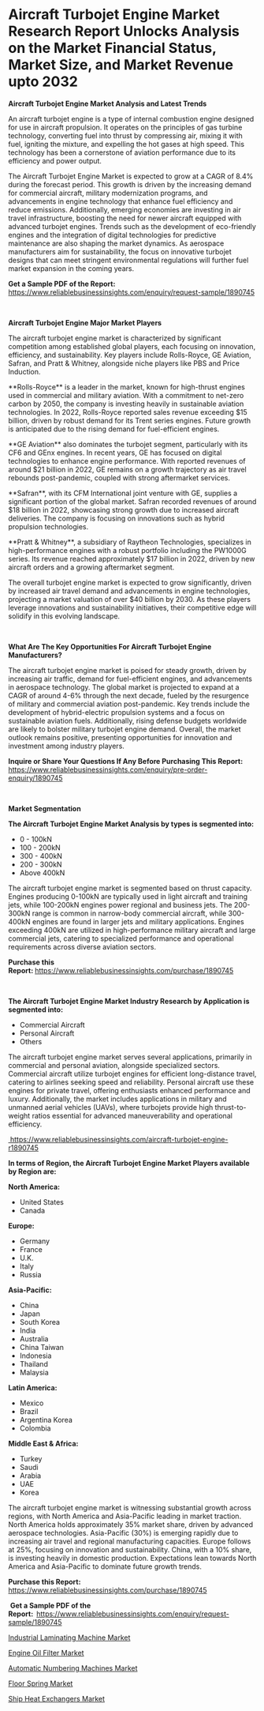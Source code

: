 <p><h1>Aircraft Turbojet Engine Market Research Report Unlocks Analysis on the Market Financial Status, Market Size, and Market Revenue upto 2032</h1></p><p><strong>Aircraft Turbojet Engine Market Analysis and Latest Trends</strong></p>
<p><p>An aircraft turbojet engine is a type of internal combustion engine designed for use in aircraft propulsion. It operates on the principles of gas turbine technology, converting fuel into thrust by compressing air, mixing it with fuel, igniting the mixture, and expelling the hot gases at high speed. This technology has been a cornerstone of aviation performance due to its efficiency and power output.</p><p>The Aircraft Turbojet Engine Market is expected to grow at a CAGR of 8.4% during the forecast period. This growth is driven by the increasing demand for commercial aircraft, military modernization programs, and advancements in engine technology that enhance fuel efficiency and reduce emissions. Additionally, emerging economies are investing in air travel infrastructure, boosting the need for newer aircraft equipped with advanced turbojet engines. Trends such as the development of eco-friendly engines and the integration of digital technologies for predictive maintenance are also shaping the market dynamics. As aerospace manufacturers aim for sustainability, the focus on innovative turbojet designs that can meet stringent environmental regulations will further fuel market expansion in the coming years.</p></p>
<p><strong>Get a Sample PDF of the Report:&nbsp;</strong> <a href="https://www.reliablebusinessinsights.com/enquiry/request-sample/1890745?utm_campaign=100&utm_medium=2&utm_source=Github&utm_content=ia&utm_term=11042025&utm_id=aircraft-turbojet-engine">https://www.reliablebusinessinsights.com/enquiry/request-sample/1890745</a></p>
<p>&nbsp;</p>
<p><strong>Aircraft Turbojet Engine Major Market Players</strong></p>
<p><p>The aircraft turbojet engine market is characterized by significant competition among established global players, each focusing on innovation, efficiency, and sustainability. Key players include Rolls-Royce, GE Aviation, Safran, and Pratt & Whitney, alongside niche players like PBS and Price Induction. </p><p>**Rolls-Royce** is a leader in the market, known for high-thrust engines used in commercial and military aviation. With a commitment to net-zero carbon by 2050, the company is investing heavily in sustainable aviation technologies. In 2022, Rolls-Royce reported sales revenue exceeding $15 billion, driven by robust demand for its Trent series engines. Future growth is anticipated due to the rising demand for fuel-efficient engines.</p><p>**GE Aviation** also dominates the turbojet segment, particularly with its CF6 and GEnx engines. In recent years, GE has focused on digital technologies to enhance engine performance. With reported revenues of around $21 billion in 2022, GE remains on a growth trajectory as air travel rebounds post-pandemic, coupled with strong aftermarket services.</p><p>**Safran**, with its CFM International joint venture with GE, supplies a significant portion of the global market. Safran recorded revenues of around $18 billion in 2022, showcasing strong growth due to increased aircraft deliveries. The company is focusing on innovations such as hybrid propulsion technologies.</p><p>**Pratt & Whitney**, a subsidiary of Raytheon Technologies, specializes in high-performance engines with a robust portfolio including the PW1000G series. Its revenue reached approximately $17 billion in 2022, driven by new aircraft orders and a growing aftermarket segment. </p><p>The overall turbojet engine market is expected to grow significantly, driven by increased air travel demand and advancements in engine technologies, projecting a market valuation of over $40 billion by 2030. As these players leverage innovations and sustainability initiatives, their competitive edge will solidify in this evolving landscape.</p></p>
<p>&nbsp;</p>
<p><strong>What Are The Key Opportunities For Aircraft Turbojet Engine Manufacturers?</strong></p>
<p><p>The aircraft turbojet engine market is poised for steady growth, driven by increasing air traffic, demand for fuel-efficient engines, and advancements in aerospace technology. The global market is projected to expand at a CAGR of around 4-6% through the next decade, fueled by the resurgence of military and commercial aviation post-pandemic. Key trends include the development of hybrid-electric propulsion systems and a focus on sustainable aviation fuels. Additionally, rising defense budgets worldwide are likely to bolster military turbojet engine demand. Overall, the market outlook remains positive, presenting opportunities for innovation and investment among industry players.</p></p>
<p><strong>Inquire or Share Your Questions If Any Before Purchasing This Report:</strong> <a href="https://www.reliablebusinessinsights.com/enquiry/pre-order-enquiry/1890745?utm_campaign=100&utm_medium=2&utm_source=Github&utm_content=ia&utm_term=11042025&utm_id=aircraft-turbojet-engine">https://www.reliablebusinessinsights.com/enquiry/pre-order-enquiry/1890745</a></p>
<p>&nbsp;</p>
<p><strong>Market Segmentation</strong></p>
<p><strong>The Aircraft Turbojet Engine Market Analysis by types is segmented into:</strong></p>
<p><ul><li>0 - 100kN</li><li>100 - 200kN</li><li>300 - 400kN</li><li>200 - 300kN</li><li>Above 400kN</li></ul></p>
<p><p>The aircraft turbojet engine market is segmented based on thrust capacity. Engines producing 0-100kN are typically used in light aircraft and training jets, while 100-200kN engines power regional and business jets. The 200-300kN range is common in narrow-body commercial aircraft, while 300-400kN engines are found in larger jets and military applications. Engines exceeding 400kN are utilized in high-performance military aircraft and large commercial jets, catering to specialized performance and operational requirements across diverse aviation sectors.</p></p>
<p><strong>Purchase this Report:&nbsp;</strong><a href="https://www.reliablebusinessinsights.com/purchase/1890745?utm_campaign=100&utm_medium=2&utm_source=Github&utm_content=ia&utm_term=11042025&utm_id=aircraft-turbojet-engine">https://www.reliablebusinessinsights.com/purchase/1890745</a></p>
<p>&nbsp;</p>
<p><strong>The Aircraft Turbojet Engine Market Industry Research by Application is segmented into:</strong></p>
<p><ul><li>Commercial Aircraft</li><li>Personal Aircraft</li><li>Others</li></ul></p>
<p><p>The aircraft turbojet engine market serves several applications, primarily in commercial and personal aviation, alongside specialized sectors. Commercial aircraft utilize turbojet engines for efficient long-distance travel, catering to airlines seeking speed and reliability. Personal aircraft use these engines for private travel, offering enthusiasts enhanced performance and luxury. Additionally, the market includes applications in military and unmanned aerial vehicles (UAVs), where turbojets provide high thrust-to-weight ratios essential for advanced maneuverability and operational efficiency.</p></p>
<p><a href="https://www.reliablebusinessinsights.com/aircraft-turbojet-engine-r1890745?utm_campaign=100&utm_medium=2&utm_source=Github&utm_content=ia&utm_term=11042025&utm_id=aircraft-turbojet-engine">&nbsp;https://www.reliablebusinessinsights.com/aircraft-turbojet-engine-r1890745</a></p>
<p><strong>In terms of Region, the Aircraft Turbojet Engine Market Players available by Region are:</strong></p>
<p>
    <p> <strong> North America: </strong>
        <ul>
            <li>United States</li>
            <li>Canada</li>
        </ul>
        </p> 
    <p> <strong> Europe: </strong>
        <ul>
            <li>Germany</li>
            <li>France</li>
            <li>U.K.</li>
            <li>Italy</li>
            <li>Russia</li>
        </ul>
        </p> 
    <p> <strong> Asia-Pacific: </strong>
        <ul>
            <li>China</li>
            <li>Japan</li>
            <li>South Korea</li>
            <li>India</li>
            <li>Australia</li>
            <li>China Taiwan</li>
            <li>Indonesia</li>
            <li>Thailand</li>
            <li>Malaysia</li>
        </ul>
        </p> 
    <p> <strong> Latin America: </strong>
        <ul>
            <li>Mexico</li>
            <li>Brazil</li>
            <li>Argentina Korea</li>
            <li>Colombia</li>
        </ul>
        </p> 
    <p> <strong> Middle East & Africa: </strong>
        <ul>
            <li>Turkey</li>
            <li>Saudi</li>
            <li>Arabia</li>
            <li>UAE</li>
            <li>Korea</li>
        </ul>
    </p>
    </p>
<p><p>The aircraft turbojet engine market is witnessing substantial growth across regions, with North America and Asia-Pacific leading in market traction. North America holds approximately 35% market share, driven by advanced aerospace technologies. Asia-Pacific (30%) is emerging rapidly due to increasing air travel and regional manufacturing capacities. Europe follows at 25%, focusing on innovation and sustainability. China, with a 10% share, is investing heavily in domestic production. Expectations lean towards North America and Asia-Pacific to dominate future growth trends.</p></p>
<p><strong>Purchase this Report: </strong><a href="https://www.reliablebusinessinsights.com/purchase/1890745?utm_campaign=100&utm_medium=2&utm_source=Github&utm_content=ia&utm_term=11042025&utm_id=aircraft-turbojet-engine">https://www.reliablebusinessinsights.com/purchase/1890745</a></p>
<p>&nbsp;<strong>Get a Sample PDF of the Report:&nbsp;&nbsp;</strong><a href="https://www.reliablebusinessinsights.com/enquiry/request-sample/1890745?utm_campaign=100&utm_medium=2&utm_source=Github&utm_content=ia&utm_term=11042025&utm_id=aircraft-turbojet-engine">https://www.reliablebusinessinsights.com/enquiry/request-sample/1890745</a></p>
<p><strong></strong></p>
<p><p><a href="https://github.com/signallaikun/Market-Research-Report-List-1/blob/main/industrial-laminating-machine-market.md?utm_campaign=100&utm_medium=2&utm_source=Github&utm_content=ia&utm_term=11042025&utm_id=aircraft-turbojet-engine">Industrial Laminating Machine Market</a></p><p><a href="https://github.com/gunbybeahmg1/Market-Research-Report-List-1/blob/main/engine-oil-filter-market.md?utm_campaign=100&utm_medium=2&utm_source=Github&utm_content=ia&utm_term=11042025&utm_id=aircraft-turbojet-engine">Engine Oil Filter Market</a></p><p><a href="https://github.com/celpabembes/Market-Research-Report-List-1/blob/main/automatic-numbering-machines-market.md?utm_campaign=100&utm_medium=2&utm_source=Github&utm_content=ia&utm_term=11042025&utm_id=aircraft-turbojet-engine">Automatic Numbering Machines Market</a></p><p><a href="https://github.com/shefikagbons/Market-Research-Report-List-1/blob/main/floor-spring-market.md?utm_campaign=100&utm_medium=2&utm_source=Github&utm_content=ia&utm_term=11042025&utm_id=aircraft-turbojet-engine">Floor Spring Market</a></p><p><a href="https://github.com/mateyappiazo/Market-Research-Report-List-1/blob/main/ship-heat-exchangers-market.md?utm_campaign=100&utm_medium=2&utm_source=Github&utm_content=ia&utm_term=11042025&utm_id=aircraft-turbojet-engine">Ship Heat Exchangers Market</a></p></p>